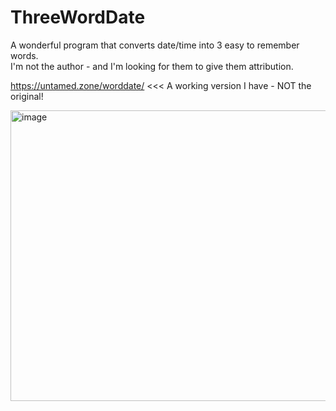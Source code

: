 # ThreeWordDate
A wonderful program that converts date/time into 3 easy to remember words.         
I'm not the author - and I'm looking for them to give them attribution.            

https://untamed.zone/worddate/ <<< A working version I have - NOT the original!             

<img width="687" height="465" alt="image" src="https://github.com/user-attachments/assets/659f5539-7ec8-49de-8ddd-3e999bc2a5d0" />

